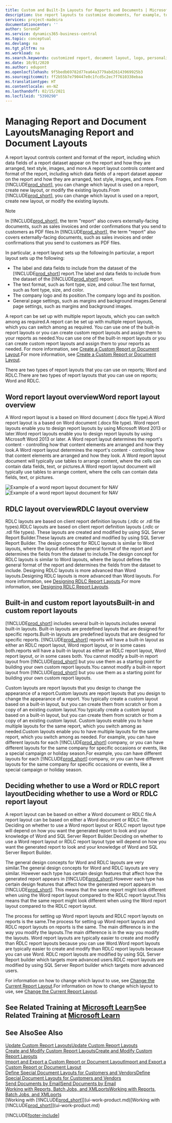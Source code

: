 ```yaml
---
title: Custom and Built-In Layouts for Reports and Documents | Microsoft Docs
description: Use report layouts to customise documents, for example, to personalise the font, logo, or page settings of PDF files you send to customers.
services: project-madeira
documentationcenter: ''
author: SorenGP
ms.service: dynamics365-business-central
ms.topic: conceptual
ms.devlang: na
ms.tgt_pltfrm: na
ms.workload: na
ms.search.keywords: customized report, document layout, logo, personalize
ms.date: 10/01/2020
ms.author: edupont
ms.openlocfilehash: 9f5bedb69782d77ea64a3779abd26143969925b3
ms.sourcegitcommit: ff2b55b7e790447e0c1fcd5c2ec7f7610338ebaa
ms.translationtype: HT
ms.contentlocale: en-NZ
ms.lasthandoff: 02/15/2021
ms.locfileid: "5390290"
---
```

# <a name="managing-report-and-document-layouts"></a><span data-ttu-id="a4387-103">Managing Report and Document Layouts</span><span class="sxs-lookup"><span data-stu-id="a4387-103">Managing Report and Document Layouts</span></span>
<span data-ttu-id="a4387-104">A report layout controls content and format of the report, including which data fields of a report dataset appear on the report and how they are arranged, text style, images, and more.</span><span class="sxs-lookup"><span data-stu-id="a4387-104">A report layout controls content and format of the report, including which data fields of a report dataset appear on the report and how they are arranged, text style, images, and more.</span></span> <span data-ttu-id="a4387-105">From [!INCLUDE[prod_short](includes/prod_short.md)], you can change which layout is used on a report, create new layout, or modify the existing layouts.</span><span class="sxs-lookup"><span data-stu-id="a4387-105">From [!INCLUDE[prod_short](includes/prod_short.md)], you can change which layout is used on a report, create new layout, or modify the existing layouts.</span></span>

> [!NOTE]  
>   <span data-ttu-id="a4387-106">In [!INCLUDE[prod_short](includes/prod_short.md)], the term "report" also covers externally-facing documents, such as sales invoices and order confirmations that you send to customers as PDF files.</span><span class="sxs-lookup"><span data-stu-id="a4387-106">In [!INCLUDE[prod_short](includes/prod_short.md)], the term "report" also covers externally-facing documents, such as sales invoices and order confirmations that you send to customers as PDF files.</span></span>

<span data-ttu-id="a4387-107">In particular, a report layout sets up the following:</span><span class="sxs-lookup"><span data-stu-id="a4387-107">In particular, a report layout sets up the following:</span></span>

* <span data-ttu-id="a4387-108">The label and data fields to include from the dataset of the [!INCLUDE[prod_short](includes/prod_short.md)] report.</span><span class="sxs-lookup"><span data-stu-id="a4387-108">The label and data fields to include from the dataset of the [!INCLUDE[prod_short](includes/prod_short.md)] report.</span></span>
* <span data-ttu-id="a4387-109">The text format, such as font type, size, and colour.</span><span class="sxs-lookup"><span data-stu-id="a4387-109">The text format, such as font type, size, and color.</span></span>
* <span data-ttu-id="a4387-110">The company logo and its position.</span><span class="sxs-lookup"><span data-stu-id="a4387-110">The company logo and its position.</span></span>
* <span data-ttu-id="a4387-111">General page settings, such as margins and background images.</span><span class="sxs-lookup"><span data-stu-id="a4387-111">General page settings, such as margins and background images.</span></span>

<span data-ttu-id="a4387-112">A report can be set up with multiple report layouts, which you can switch among as required.</span><span class="sxs-lookup"><span data-stu-id="a4387-112">A report can be set up with multiple report layouts, which you can switch among as required.</span></span> <span data-ttu-id="a4387-113">You can use one of the built-in report layouts or you can create custom report layouts and assign them to your reports as needed.</span><span class="sxs-lookup"><span data-stu-id="a4387-113">You can use one of the built-in report layouts or you can create custom report layouts and assign them to your reports as needed.</span></span> <span data-ttu-id="a4387-114">For more information, see [Create a Custom Report or Document Layout](ui-how-create-custom-report-layout.md).</span><span class="sxs-lookup"><span data-stu-id="a4387-114">For more information, see [Create a Custom Report or Document Layout](ui-how-create-custom-report-layout.md).</span></span>

<span data-ttu-id="a4387-115">There are two types of report layouts that you can use on reports; Word and RDLC.</span><span class="sxs-lookup"><span data-stu-id="a4387-115">There are two types of report layouts that you can use on reports; Word and RDLC.</span></span>

## <a name="word-report-layout-overview"></a><span data-ttu-id="a4387-116">Word report layout overview</span><span class="sxs-lookup"><span data-stu-id="a4387-116">Word report layout overview</span></span>
<span data-ttu-id="a4387-117">A Word report layout is a based on Word document (.docx file type).</span><span class="sxs-lookup"><span data-stu-id="a4387-117">A Word report layout is a based on Word document (.docx file type).</span></span> <span data-ttu-id="a4387-118">Word report layouts enable you to design report layouts by using Microsoft Word 2013 or later.</span><span class="sxs-lookup"><span data-stu-id="a4387-118">Word report layouts enable you to design report layouts by using Microsoft Word 2013 or later.</span></span> <span data-ttu-id="a4387-119">A Word report layout determines the report's content - controlling how that content elements are arranged and how they look.</span><span class="sxs-lookup"><span data-stu-id="a4387-119">A Word report layout determines the report's content - controlling how that content elements are arranged and how they look.</span></span> <span data-ttu-id="a4387-120">A Word report layout document will typically use tables to arrange content, where the cells can contain data fields, text, or pictures.</span><span class="sxs-lookup"><span data-stu-id="a4387-120">A Word report layout document will typically use tables to arrange content, where the cells can contain data fields, text, or pictures.</span></span>

 <span data-ttu-id="a4387-121">![Example of a word report layout document for NAV](media/nav_wordreportlayout_edit_in_word_example.png "NAV_WordReportLayout_Edit_In_Word_Example")</span><span class="sxs-lookup"><span data-stu-id="a4387-121">![Example of a word report layout document for NAV](media/nav_wordreportlayout_edit_in_word_example.png "NAV_WordReportLayout_Edit_In_Word_Example")</span></span>  

## <a name="rdlc-layout-overview"></a><span data-ttu-id="a4387-122">RDLC layout overview</span><span class="sxs-lookup"><span data-stu-id="a4387-122">RDLC layout overview</span></span>
<span data-ttu-id="a4387-123">RDLC layouts are based on client report definition layouts (.rdlc or .rdl file types).</span><span class="sxs-lookup"><span data-stu-id="a4387-123">RDLC layouts are based on client report definition layouts (.rdlc or .rdl file types).</span></span> <span data-ttu-id="a4387-124">These layouts are created and modified by using SQL Server Report Builder.</span><span class="sxs-lookup"><span data-stu-id="a4387-124">These layouts are created and modified by using SQL Server Report Builder.</span></span> <span data-ttu-id="a4387-125">The design concept for RDLC layouts is similar to Word layouts, where the layout defines the general format of the report and determines the fields from the dataset to include.</span><span class="sxs-lookup"><span data-stu-id="a4387-125">The design concept for RDLC layouts is similar to Word layouts, where the layout defines the general format of the report and determines the fields from the dataset to include.</span></span> <span data-ttu-id="a4387-126">Designing RDLC layouts is more advanced than Word layouts.</span><span class="sxs-lookup"><span data-stu-id="a4387-126">Designing RDLC layouts is more advanced than Word layouts.</span></span> <span data-ttu-id="a4387-127">For more information, see [Designing RDLC Report Layouts](/dynamics-nav/Designing-RDLC-Report-Layouts).</span><span class="sxs-lookup"><span data-stu-id="a4387-127">For more information, see [Designing RDLC Report Layouts](/dynamics-nav/Designing-RDLC-Report-Layouts).</span></span>

## <a name="built-in-and-custom-report-layouts"></a><span data-ttu-id="a4387-128">Built-in and custom report layouts</span><span class="sxs-lookup"><span data-stu-id="a4387-128">Built-in and custom report layouts</span></span>
[!INCLUDE[prod_short](includes/prod_short.md)] <span data-ttu-id="a4387-129">includes several built-in layouts.</span><span class="sxs-lookup"><span data-stu-id="a4387-129">includes several built-in layouts.</span></span> <span data-ttu-id="a4387-130">Built-in layouts are predefined layouts that are designed for specific reports.</span><span class="sxs-lookup"><span data-stu-id="a4387-130">Built-in layouts are predefined layouts that are designed for specific reports.</span></span> [!INCLUDE[prod_short](includes/prod_short.md)] <span data-ttu-id="a4387-131">reports will have a built-in layout as either an RDLC report layout, Word report layout, or in some cases both.</span><span class="sxs-lookup"><span data-stu-id="a4387-131">reports will have a built-in layout as either an RDLC report layout, Word report layout, or in some cases both.</span></span> <span data-ttu-id="a4387-132">You cannot modify a built-in report layout from [!INCLUDE[prod_short](includes/prod_short.md)] but you use them as a starting point for building your own custom report layouts.</span><span class="sxs-lookup"><span data-stu-id="a4387-132">You cannot modify a built-in report layout from [!INCLUDE[prod_short](includes/prod_short.md)] but you use them as a starting point for building your own custom report layouts.</span></span>

<span data-ttu-id="a4387-133">Custom layouts are report layouts that you design to change the appearance of a report.</span><span class="sxs-lookup"><span data-stu-id="a4387-133">Custom layouts are report layouts that you design to change the appearance of a report.</span></span> <span data-ttu-id="a4387-134">You typically create a custom layout based on a built-in layout, but you can create them from scratch or from a copy of an existing custom layout.</span><span class="sxs-lookup"><span data-stu-id="a4387-134">You typically create a custom layout based on a built-in layout, but you can create them from scratch or from a copy of an existing custom layout.</span></span> <span data-ttu-id="a4387-135">Custom layouts enable you to have multiple layouts for the same report, which you switch among as needed.</span><span class="sxs-lookup"><span data-stu-id="a4387-135">Custom layouts enable you to have multiple layouts for the same report, which you switch among as needed.</span></span> <span data-ttu-id="a4387-136">For example, you can have different layouts for each [!INCLUDE[prod_short](includes/prod_short.md)] company, or you can have different layouts for the same company for specific occasions or events, like a special campaign or holiday season.</span><span class="sxs-lookup"><span data-stu-id="a4387-136">For example, you can have different layouts for each [!INCLUDE[prod_short](includes/prod_short.md)] company, or you can have different layouts for the same company for specific occasions or events, like a special campaign or holiday season.</span></span>

## <a name="deciding-whether-to-use-a-word-or-rdlc-report-layout"></a><span data-ttu-id="a4387-137">Deciding whether to use a Word or RDLC report layout</span><span class="sxs-lookup"><span data-stu-id="a4387-137">Deciding whether to use a Word or RDLC report layout</span></span>
<span data-ttu-id="a4387-138">A report layout can be based on either a Word document or RDLC file.</span><span class="sxs-lookup"><span data-stu-id="a4387-138">A report layout can be based on either a Word document or RDLC file.</span></span> <span data-ttu-id="a4387-139">Deciding on whether to use a Word report layout or RDLC report layout type will depend on how you want the generated report to look and your knowledge of Word and SQL Server Report Builder.</span><span class="sxs-lookup"><span data-stu-id="a4387-139">Deciding on whether to use a Word report layout or RDLC report layout type will depend on how you want the generated report to look and your knowledge of Word and SQL Server Report Builder.</span></span>

<span data-ttu-id="a4387-140">The general design concepts for Word and RDLC layouts are very similar.</span><span class="sxs-lookup"><span data-stu-id="a4387-140">The general design concepts for Word and RDLC layouts are very similar.</span></span> <span data-ttu-id="a4387-141">However each type has certain design features that affect how the generated report appears in [!INCLUDE[prod_short](includes/prod_short.md)].</span><span class="sxs-lookup"><span data-stu-id="a4387-141">However each type has certain design features that affect how the generated report appears in [!INCLUDE[prod_short](includes/prod_short.md)].</span></span> <span data-ttu-id="a4387-142">This means that the same report might look different when using the Word report layout compared to the RDLC report layout.</span><span class="sxs-lookup"><span data-stu-id="a4387-142">This means that the same report might look different when using the Word report layout compared to the RDLC report layout.</span></span>

<span data-ttu-id="a4387-143">The process for setting up Word report layouts and RDLC report layouts on reports is the same.</span><span class="sxs-lookup"><span data-stu-id="a4387-143">The process for setting up Word report layouts and RDLC report layouts on reports is the same.</span></span> <span data-ttu-id="a4387-144">The main difference is in the way you modify the layouts.</span><span class="sxs-lookup"><span data-stu-id="a4387-144">The main difference is in the way you modify the layouts.</span></span> <span data-ttu-id="a4387-145">Word report layouts are typically easier to create and modify than RDLC report layouts because you can use Word.</span><span class="sxs-lookup"><span data-stu-id="a4387-145">Word report layouts are typically easier to create and modify than RDLC report layouts because you can use Word.</span></span> <span data-ttu-id="a4387-146">RDLC report layouts are modified by using SQL Server Report builder which targets more advanced users.</span><span class="sxs-lookup"><span data-stu-id="a4387-146">RDLC report layouts are modified by using SQL Server Report builder which targets more advanced users.</span></span>

<span data-ttu-id="a4387-147">For information on how to change which layout to use, see [Change the Current Report Layout](ui-how-change-layout-currently-used-report.md).</span><span class="sxs-lookup"><span data-stu-id="a4387-147">For information on how to change which layout to use, see [Change the Current Report Layout](ui-how-change-layout-currently-used-report.md).</span></span>

## <a name="see-related-training-at-microsoft-learn"></a><span data-ttu-id="a4387-148">See Related Training at [Microsoft Learn](/learn/modules/change-documents-dynamics-365-business-central/index)</span><span class="sxs-lookup"><span data-stu-id="a4387-148">See Related Training at [Microsoft Learn](/learn/modules/change-documents-dynamics-365-business-central/index)</span></span>

## <a name="see-also"></a><span data-ttu-id="a4387-149">See Also</span><span class="sxs-lookup"><span data-stu-id="a4387-149">See Also</span></span>
[<span data-ttu-id="a4387-150">Update Custom Report Layouts</span><span class="sxs-lookup"><span data-stu-id="a4387-150">Update Custom Report Layouts</span></span>](ui-update-report-layouts.md)  
[<span data-ttu-id="a4387-151">Create and Modify Custom Report Layouts</span><span class="sxs-lookup"><span data-stu-id="a4387-151">Create and Modify Custom Report Layouts</span></span>](ui-how-create-custom-report-layout.md)  
[<span data-ttu-id="a4387-152">Import and Export a Custom Report or Document Layout</span><span class="sxs-lookup"><span data-stu-id="a4387-152">Import and Export a Custom Report or Document Layout</span></span>](ui-how-import-and-export-report-layout.md)  
[<span data-ttu-id="a4387-153">Define Special Document Layouts for Customers and Vendors</span><span class="sxs-lookup"><span data-stu-id="a4387-153">Define Special Document Layouts for Customers and Vendors</span></span>](ui-define-customer-vendor-document-layouts.md)  
[<span data-ttu-id="a4387-154">Send Documents by Email</span><span class="sxs-lookup"><span data-stu-id="a4387-154">Send Documents by Email</span></span>](ui-how-send-documents-email.md)  
[<span data-ttu-id="a4387-155">Working with Reports, Batch Jobs, and XMLports</span><span class="sxs-lookup"><span data-stu-id="a4387-155">Working with Reports, Batch Jobs, and XMLports</span></span>](ui-work-report.md)  
<span data-ttu-id="a4387-156">[Working with [!INCLUDE[prod_short](includes/prod_short.md)]](ui-work-product.md)</span><span class="sxs-lookup"><span data-stu-id="a4387-156">[Working with [!INCLUDE[prod_short](includes/prod_short.md)]](ui-work-product.md)</span></span>  


[!INCLUDE[footer-include](includes/footer-banner.md)]